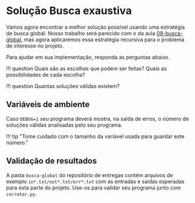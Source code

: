 # Solução Busca exaustiva

Vamos agora encontrar a melhor solução possível usando uma estratégia de busca global. Nosso trabalho será parecido com o da aula [08-busca-global](/aulas/08-busca-global), mas agora aplicaremos essa estratégia recursiva para o problema de interesse no projeto.

Para ajudar em sua implementação, responda as perguntas abaixo.

!!! question
    Quais são as escolhas que podem ser feitas? Quais as possibilidades de cada escolha?

!!! question
    Quantas soluções válidas existem?

## Variáveis de ambiente

Caso `DEBUG=1` seu programa deverá mostra, na saída de erros, o número de soluções válidas analisadas pelo seu programa.

!!! tip "Tome cuidado com o tamanho da variável usada para guardar este número."

## Validação de resultados

A pasta `busca-global` do repositório de entregas contém arquivos de exemplo `in*.txt/out*.txt/err*.txt` com as entradas e saídas esperadas para esta parte do projeto. Use-os para validar seu programa junto com `corretor.py`.


